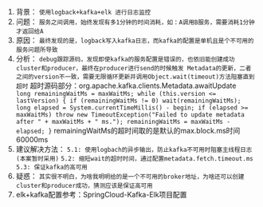 1. 背景： 
 `使用logback+kafka+elk 进行日志监控`
2. 问题：
  `服务之间调用，始终发现有多1分钟的时间消耗，如：A调用B服务，需要消耗1分钟才返回给A`
3. 原因：
  `最终发现的是，logback写入kafka日志，而kafka的配置是单机且是个不可用的服务问题所导致`
4. 分析：
  `debug跟踪源码，发现即使kafka的服务配置是错误的，也依旧能创建成功cluster和producer，最终在producer进行send的时候触发
  Metadata的更新，二者之间的version不一致，需要无限循环更新并调用Object.wait(timeout)方法阻塞直到超时`
  超时源码部分：org.apache.kafka.clients.Metadata.awaitUpdate
  `` 
           long remainingWaitMs = maxWaitMs;
           while (this.version <= lastVersion) {
               if (remainingWaitMs != 0)
                   wait(remainingWaitMs);
               long elapsed = System.currentTimeMillis() - begin;
               if (elapsed >= maxWaitMs)
                   throw new TimeoutException("Failed to update metadata after " + maxWaitMs + " ms.");
               remainingWaitMs = maxWaitMs - elapsed;
           }
   ``
   remainingWaitMs的超时间取的是默认的max.block.ms时间 60000ms
5. 建议解决方法： 
   `5.1: 使用logbach的异步输出，防止kafka不可用时阻塞主线程日志(本案暂时采用)`
   `5.2: 缩短wait的超时时间，通过配置metadata.fetch.timeout.ms`
   `5.3: 保证kafka的高可用`
6. 疑惑：
   `其实很不明白，为啥我明明给的是一个不可用的broker地址，为啥还可以创建cluster和producer成功，猜测应该是保证高可用`
7. elk+kafka配置参考：SpringCloud-Kafka-Elk项目配置
   